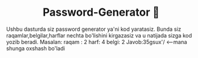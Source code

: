 <h1 align=center><b>Password-Generator 🔑</b></h1>
Ushbu dasturda siz password generator ya'ni kod yaratasiz. Bunda siz raqamlar,belgilar,harflar nechta bo'lishini kirgazasiz va u natijada sizga kod yozib beradi.
Masalan:
raqam : 2
harf: 4
belgi: 2
Javob:35gsux'/    <--mana shunga oxshash bo'ladi


